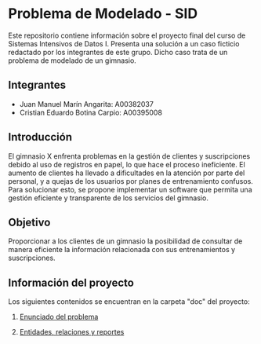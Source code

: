 # Problema de Modelado - SID

Este repositorio contiene información sobre el proyecto final del curso de Sistemas Intensivos de Datos I. Presenta una solución a un caso ficticio redactado por los integrantes de este grupo. Dicho caso trata de un problema de modelado de un gimnasio. 

## Integrantes

- Juan Manuel Marín Angarita: A00382037
- Cristian Eduardo Botina Carpio: A00395008

## Introducción

El gimnasio X enfrenta problemas en la gestión de clientes y suscripciones debido al uso de registros en papel, lo que hace el proceso ineficiente. El aumento de clientes ha llevado a dificultades en la atención por parte del personal, y a quejas de los usuarios por planes de entrenamiento confusos. Para solucionar esto, se propone implementar un software que permita una gestión eficiente y transparente de los servicios del gimnasio.

## Objetivo

Proporcionar a los clientes de un gimnasio la posibilidad de consultar de manera eficiente la información relacionada con sus entrenamientos y suscripciones.

## Información del proyecto

Los siguientes contenidos se encuentran en la carpeta "doc" del proyecto:

1. [Enunciado del problema](doc/Enunciado.md)

2. [Entidades, relaciones y reportes](doc/Entidades,_relaciones_y_reportes.md)
